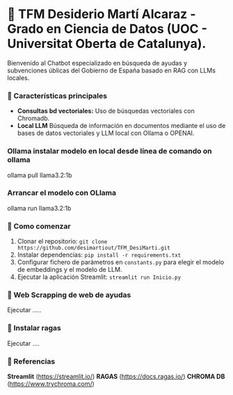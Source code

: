# 📝 TFM Desiderio Martí Alcaraz - Grado en Ciencia de Datos (UOC - Universitat Oberta de Catalunya).

Bienvenido al Chatbot especializado en búsqueda de ayudas y subvenciones úblicas del Gobierno de España basado en RAG con LLMs locales.

### 🌟 Características principales
- **Consultas bd vectoriales:** Uso de búsquedas vectoriales con Chromadb.
- **Local LLM** Búsqueda de información en documentos mediante el uso de bases de datos vectoriales y LLM local  con Ollama o OPENAI.

### Ollama instalar modelo en local desde línea de comando on ollama
ollama pull llama3.2:1b

### Arrancar el modelo con OLlama
ollama run llama3.2:1b

### 🚀 Como comenzar
1. Clonar el repositorio: `git clone https://github.com/desimartiout/TFM_DesiMarti.git`
2. Instalar dependencias: `pip install -r requirements.txt`
3. Configurar fichero de parámetros en `constants.py` para elegir el modelo de embeddings y el modelo de LLM.
4. Ejecutar la aplicación Streamlit: `streamlit run Inicio.py`

### 📘 Web Scrapping de web de ayudas
Ejecutar .....


### 📘 Instalar ragas
Ejecutar ....

### 📘 Referencias
**Streamlit** (https://streamlit.io/)
**RAGAS** (https://docs.ragas.io/)
**CHROMA DB** (https://www.trychroma.com/)